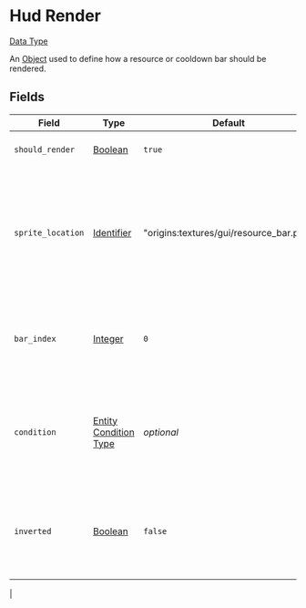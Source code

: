 # Hud Render
[Data Type](../data_types.md)

An [Object](object.md) used to define how a resource or cooldown bar should be rendered.
## Fields

 | Field | Type | Default | Description | 
|---|---|---|---|
 | `should_render` | [Boolean](boolean.md) | `true` | Whether the bar should be visible or not. | 
 | `sprite_location` | [Identifier](identifier.md) | "origins:textures/gui/resource_bar.png" | The path to the file in the assets which contains what the bar looks like. See the [List of sprites](../../misc/extras/sprites.md) for a list of files included by default in the mod. | 
 | `bar_index` | [Integer](integer.md) | `0` | The indexed position of the bar on the sprite to use. Please note that indexes start at 0. | 
 | `condition` | [Entity Condition Type](../entity_condition_types.md) | _optional_ | If set (and `should_render` is true), the bar will only display when the entity with the power fulfills this condition. | 
 | `inverted` | [Boolean](boolean.md) | `false` | If set to true, inverts the way the hud render process (it'll look like its value is being decreased).
 | 

